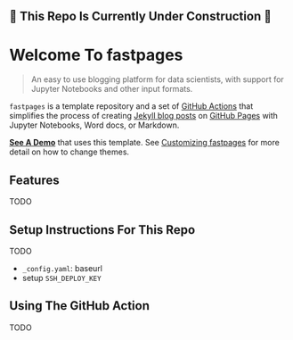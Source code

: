 

## :construction: This Repo Is Currently Under Construction :construction:

# Welcome To fastpages 

> An easy to use blogging platform for data scientists, with support for Jupyter Notebooks and other input formats.

`fastpages` is a template repository and a set of [GitHub Actions](https://github.com/features/actions) that simplifies the process of creating [Jekyll blog posts](https://jekyllrb.com/) on [GitHub Pages](https://pages.github.com/) with Jupyter Notebooks, Word docs, or Markdown.  

**[See A Demo](https://fastai.github.io/fastpages/)** that uses this template.  See [Customizing fastpages](#customizing-fastpages) for more detail on how to change themes.

## Features

TODO


## Setup Instructions For This Repo

TODO
- `_config.yaml`: baseurl
- setup `SSH_DEPLOY_KEY`




## Using The GitHub Action

TODO


